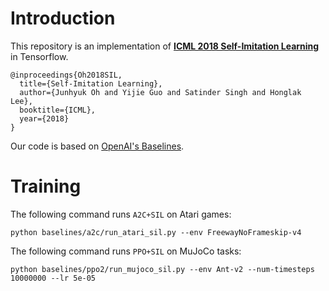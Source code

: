 # Introduction
This repository is an implementation of **[ICML 2018 Self-Imitation Learning](https://arxiv.org/abs/1707.03497)** in Tensorflow.
```
@inproceedings{Oh2018SIL,
  title={Self-Imitation Learning},
  author={Junhyuk Oh and Yijie Guo and Satinder Singh and Honglak Lee},
  booktitle={ICML},
  year={2018}
}
```
Our code is based on [OpenAI's Baselines](https://github.com/openai/baselines).

# Training
The following command runs `A2C+SIL` on Atari games:
```
python baselines/a2c/run_atari_sil.py --env FreewayNoFrameskip-v4
```

The following command runs `PPO+SIL` on MuJoCo tasks:
```
python baselines/ppo2/run_mujoco_sil.py --env Ant-v2 --num-timesteps 10000000 --lr 5e-05
```
